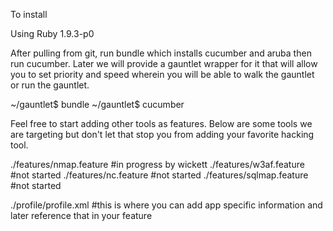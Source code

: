 To install

Using Ruby 1.9.3-p0

After pulling from git, run bundle which installs cucumber and aruba then run cucumber.  Later we will provide a gauntlet wrapper for it that will allow you to set priority and speed wherein you will be able to walk the gauntlet or run the gauntlet. 

~/gauntlet$ bundle
~/gauntlet$ cucumber

Feel free to start adding other tools as features.  Below are some tools we are targeting but don't let that stop you from adding your favorite hacking tool.

./features/nmap.feature #in progress by wickett
./features/w3af.feature #not started
./features/nc.feature #not started
./features/sqlmap.feature #not started

./profile/profile.xml #this is where you can add app specific information and later reference that in your feature


